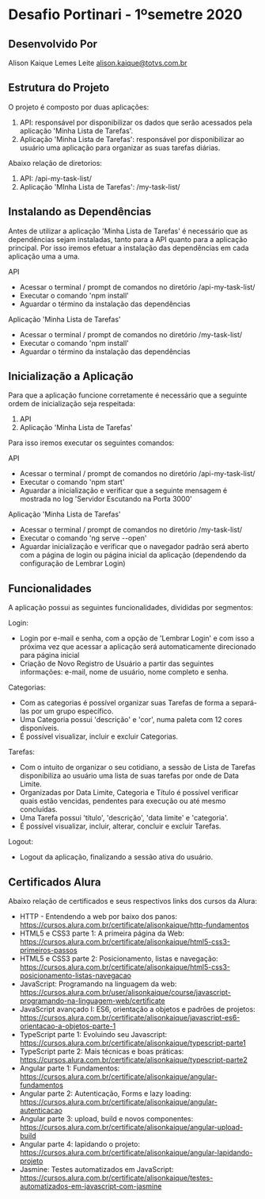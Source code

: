 # Desafio Portinari - 1ºsemetre 2020

## Desenvolvido Por

Alison Kaique Lemes Leite
alison.kaique@totvs.com.br

## Estrutura do Projeto

O projeto é composto por duas aplicações:

1) API: responsável por disponibilizar os dados que serão acessados pela aplicação 'Minha Lista de Tarefas'.
2) Aplicação 'Minha Lista de Tarefas': responsável por disponibilizar ao usuário uma aplicação para organizar as suas tarefas diárias.

Abaixo relação de diretorios:

1) API: /api-my-task-list/
2) Aplicação 'MInha Lista de Tarefas': /my-task-list/

## Instalando as Dependências

Antes de utilizar a aplicação 'Minha Lista de Tarefas' é necessário que as dependências sejam instaladas, tanto para a API quanto para a aplicação principal.
Por isso iremos efetuar a instalação das dependências em cada aplicação uma a uma.

API

* Acessar o terminal / prompt de comandos no diretório /api-my-task-list/
* Executar o comando 'npm install'
* Aguardar o término da instalação das dependências

Aplicação 'Minha Lista de Tarefas'

* Acessar o terminal / prompt de comandos no diretório /my-task-list/
* Executar o comando 'npm install'
* Aguardar o término da instalação das dependências

## Inicialização a Aplicação

Para que a aplicação funcione corretamente é necessário que a seguinte ordem de inicialização seja respeitada:

1) API
2) Aplicação 'Minha Lista de Tarefas'

Para isso iremos executar os seguintes comandos:

API

* Acessar o terminal / prompt de comandos no diretório /api-my-task-list/
* Executar o comando 'npm start'
* Aguardar a inicialização e verificar que a seguinte mensagem é mostrada no log 'Servidor Escutando na Porta 3000'

Aplicação 'Minha Lista de Tarefas'

* Acessar o terminal / prompt de comandos no diretório /my-task-list/
* Executar o comando 'ng serve --open'
* Aguardar inicialização e verificar que o navegador padrão será aberto com a página de login ou página inicial da aplicação (dependendo da configuração de Lembrar Login)

## Funcionalidades

A aplicação possui as seguintes funcionalidades, divididas por segmentos:

Login: 
* Login por e-mail e senha, com a opção de 'Lembrar Login' e com isso a próxima vez que acessar a aplicação será automaticamente direcionado para página inicial
* Criação de Novo Registro de Usuário a partir das seguintes informações: e-mail, nome de usuário, nome completo e senha.

Categorias:
* Com as categorias é possível organizar suas Tarefas de forma a separá-las por um grupo específico.
* Uma Categoria possui 'descrição' e 'cor', numa paleta com 12 cores disponíveis.
* É possível visualizar, incluir e excluir Categorias.

Tarefas:
* Com o intuito de organizar o seu cotidiano, a sessão de Lista de Tarefas disponibiliza ao usuário uma lista de suas tarefas por onde de Data Limite.
* Organizadas por Data Limite, Categoria e Título é possível verificar quais estão vencidas, pendentes para execução ou até mesmo concluídas.
* Uma Tarefa possui 'título', 'descrição', 'data limite' e 'categoria'.
* É possível visualizar, incluir, alterar, concluir e excluir Tarefas.

Logout:
* Logout da aplicação, finalizando a sessão ativa do usuário.

## Certificados Alura

Abaixo relação de certificados e seus respectivos links dos cursos da Alura:

* HTTP - Entendendo a web por baixo dos panos: https://cursos.alura.com.br/certificate/alisonkaique/http-fundamentos
* HTML5 e CSS3 parte 1: A primeira página da Web: https://cursos.alura.com.br/certificate/alisonkaique/html5-css3-primeiros-passos
* HTML5 e CSS3 parte 2: Posicionamento, listas e navegação: https://cursos.alura.com.br/certificate/alisonkaique/html5-css3-posicionamento-listas-navegacao
* JavaScript: Programando na linguagem da web: https://cursos.alura.com.br/user/alisonkaique/course/javascript-programando-na-linguagem-web/certificate
* JavaScript avançado I: ES6, orientação a objetos e padrões de projetos: https://cursos.alura.com.br/certificate/alisonkaique/javascript-es6-orientacao-a-objetos-parte-1
* TypeScript parte 1: Evoluindo seu Javascript: https://cursos.alura.com.br/certificate/alisonkaique/typescript-parte1
* TypeScript parte 2: Mais técnicas e boas práticas: https://cursos.alura.com.br/certificate/alisonkaique/typescript-parte2
* Angular parte 1: Fundamentos: https://cursos.alura.com.br/certificate/alisonkaique/angular-fundamentos
* Angular parte 2: Autenticação, Forms e lazy loading: https://cursos.alura.com.br/certificate/alisonkaique/angular-autenticacao
* Angular parte 3: upload, build e novos componentes: https://cursos.alura.com.br/certificate/alisonkaique/angular-upload-build
* Angular parte 4: lapidando o projeto: https://cursos.alura.com.br/certificate/alisonkaique/angular-lapidando-projeto
* Jasmine: Testes automatizados em JavaScript: https://cursos.alura.com.br/certificate/alisonkaique/testes-automatizados-em-javascript-com-jasmine



